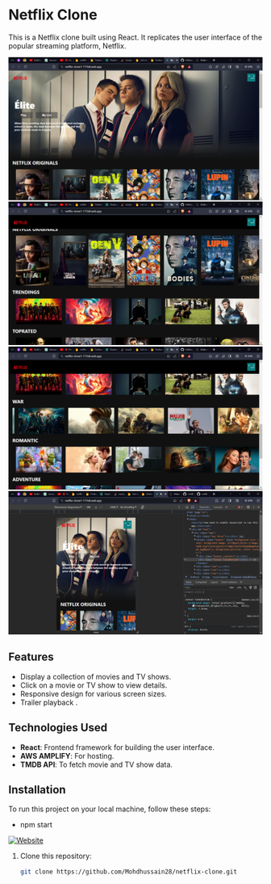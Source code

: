 # Netflix Clone

This is a Netflix clone built using React. It replicates the user interface of the popular streaming platform, Netflix.

![Netflix Clone Screenshot](https://github.com/Mohdhussain28/netflix-clone/blob/master/Screenshot%20(224).png)
![images](https://github.com/Mohdhussain28/netflix-clone/blob/master/Screenshot%20(225).png)
![images](https://github.com/Mohdhussain28/netflix-clone/blob/master/Screenshot%20(226).png)
![images](https://github.com/Mohdhussain28/netflix-clone/blob/master/Screenshot%20(227).png)

## Features

- Display a collection of movies and TV shows.
- Click on a movie or TV show to view details.
- Responsive design for various screen sizes.
- Trailer playback .

## Technologies Used

- **React**: Frontend framework for building the user interface.
- **AWS AMPLIFY**: For hosting.
- **TMDB API**: To fetch movie and TV show data.

## Installation

To run this project on your local machine, follow these steps:
- npm start

[![Website](https://img.shields.io/badge/website-live-green
)](https://master.dtn6ty6rln61d.amplifyapp.com/)


1. Clone this repository:

   ```bash
   git clone https://github.com/Mohdhussain28/netflix-clone.git
